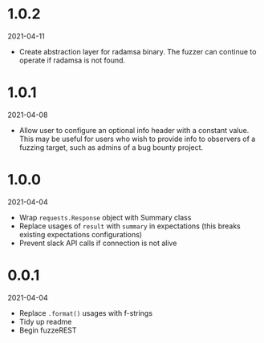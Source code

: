 # 1.0.2

2021-04-11

- Create abstraction layer for radamsa binary. The fuzzer can continue
  to operate if radamsa is not found.

# 1.0.1

2021-04-08

- Allow user to configure an optional info header with a constant value.
  This may be useful for users who wish to provide info to observers of
  a fuzzing target, such as admins of a bug bounty project.

# 1.0.0

2021-04-04

- Wrap `requests.Response` object with Summary class
- Replace usages of `result` with `summary` in expectations
  (this breaks existing expectations configurations)
- Prevent slack API calls if connection is not alive

# 0.0.1

2021-04-04

- Replace `.format()` usages with f-strings
- Tidy up readme
- Begin fuzzeREST

